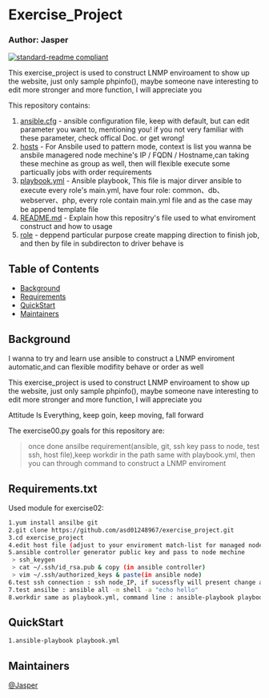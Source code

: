 # Exercise_Project
### Author: Jasper

[![standard-readme compliant](https://img.shields.io/badge/Exercise-02-green)](https://github.com/asd01248967/workspace)

This exercise_project is used to construct LNMP enviroament to show up the website,  just only sample phpinfo(), maybe someone nave interesting to edit more stronger and more function, I will appreciate you

This repository contains:

1. [ansible.cfg](ansible.cfg) - ansible configuration file, keep with default, but can edit parameter you want to, mentioning you! if you not very familiar with these parameter, check offical Doc. or get wrong! 
2. [hosts](hosts) - For Ansbile used to  pattern mode, context is list you wanna be  ansbile managered node mechine's IP / FQDN / Hostname,can taking these mechine as group as well, then will flexible execute some particually jobs with order  requirements
3. [playbook.yml](playbook.yml) - Ansible playbook, This file is major dirver ansible to execute every role's main.yml, have four role: common、db、webserver、php, every role contain main.yml file and as the case may be append template file
4. [README.md](README.md) - Explain how this repositry's file used to what enviroment construct and how to usage
5. [role](roles) - deppend particular purpose create mapping direction to finish job, and then by file in subdirecton to driver behave is 
## Table of Contents

- [Background](#background)
- [Requirements](#Requirements.txt)
- [QuickStart](#QuickStart)
- [Maintainers](#maintainers)

## Background

I wanna to try and learn use ansible to construct a LNMP enviroment automatic,and can flexible modifity behave or order as well

This exercise_project is used to construct LNMP enviroament to show up the website, just only sample phpinfo(), maybe someone nave interesting to edit more stronger and more function, I will appreciate you

Attitude Is Everything, keep goin, keep moving, fall forward

The exercise00.py goals for this repository are:

> once done ansilbe requirement(ansible, git, ssh key pass to node, test ssh, host file),keep workdir in the path same with playbook.yml, then you can through command to construct a LNMP enviroment

## Requirements.txt

Used module for exercise02:
```sh
1.yum install ansilbe git
2.git clone https://github.com/asd01248967/exercise_project.git
3.cd exercise_project
4.edit host file (adjust to your enviroment match-list for managed node)
5.ansible controller generator public key and pass to node mechine 
 > ssh_keygen
 > cat ~/.ssh/id_rsa.pub & copy (in ansible controller)
 > vim ~/.ssh/authorized_keys & paste(in ansible node)
6.test ssh connection : ssh node_IP, if sucessfly will present change and node_IP
7.test ansilbe : ansible all -m shell -a "echo hello"
8.workdir same as playbook.yml, command line : ansible-playbook playbook.yml
```

## QuickStart

```sh
1.ansible-playbook playbook.yml
```
## Maintainers

[@Jasper](https://github.com/asd01248967)